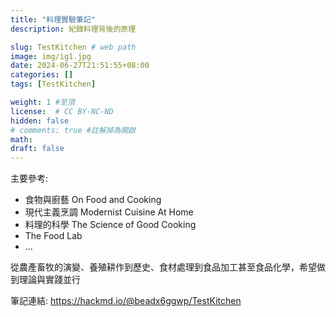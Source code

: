 ```yaml
---
title: "料理實驗筆記"
description: 紀錄料理背後的原理

slug: TestKitchen # web path
image: img/ig1.jpg
date: 2024-06-27T21:51:55+08:00
categories: []
tags: [TestKitchen]

weight: 1 #至頂
license:  # CC BY-NC-ND
hidden: false
# comments: true #註解掉為開啟
math: 
draft: false
---
```


主要參考:
- 食物與廚藝 On Food and Cooking
- 現代主義烹調 Modernist Cuisine At Home
- 料理的科學 The Science of Good Cooking
- The Food Lab
- ...

從農產畜牧的演變、養殖耕作到歷史、食材處理到食品加工甚至食品化學，希望做到理論與實踐並行

筆記連結: https://hackmd.io/@beadx6ggwp/TestKitchen
